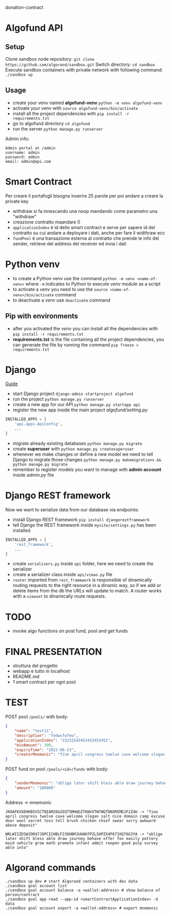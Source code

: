 donation-contract

# Algofund API

## Setup

Clone sandbox node repository:
`git clone https://github.com/algorand/sandbox.git`
Switch directory:
`cd sandbox`
Execute sandbox containers with private network with following command:
`./sandbox up`

## Usage

- create your venv named **algofund-venv** `python -m venv algofund-venv`
- activate your venv with `source algofund-venv/bin/activate`
- install all the project dependencies with `pip install -r requirements.txt`
- go to algofund directory `cd algofund`
- run the server `python manage.py runserver`

Admin info:
```
Admin portal at /admin
username: admin
password: admin
email: admin@api.com
```

# Smart Contract

Per creare il portafogli bisogna inserire 25 parole per poi andare a creare la private key

- withdraw si fa innescando una noop mandando come parametro una "withdraw"
- creazione contratto maandare 0
- `applicationIndex` è id dello smart contract e serve per sapere id del contratto su cui andare a deployare i dati, anche per fare il widthraw ecc
- `fundPool` è una transazione esterna al contratto che prende le info del sender, retrieve del address del receiver ed invia i dati

# Python venv

- to create a Python venv use the command `python -m venv <name-of-venv>` where `-m` indicates to Python to execute *venv* module as a script
- to activate a *venv* you need to use the `source <name-of-venv>/bin/activate` command
- to deactivate a *venv* use `deactivate` command

## Pip with environments

- after you activated the *venv* you can install all the dependencies with `pip install -r requirements.txt`
- **requirements.txt** is the file containing all the project dependencies, you can generate the file by running the command `pip freeze > requirements.txt`

# Django

[Guide](https://medium.com/swlh/build-your-first-rest-api-with-django-rest-framework-e394e39a482c)

- start Django project `django-admin startproject algofund`
- run the project `python manage.py runserver`
- create a new app for our API `python manage.py startapp api`
- register the new app inside the main project *algofund/setting.py*
```python
INSTALLED_APPS = [
    'api.apps.ApiConfig',
    ...
]
```
- migrate already existing databases `python manage.py migrate`
- create **superuser** with `python manage.py createsuperuser`
- whenever we make changes or define a new model we need to tell Django to migrate those changes `python manage.py makemigrations && python manage.py migrate`
- remember to register models you want to manage with **admin account** inside *admin.py* file

# Django REST framework

Now we want to serialize data from our database via endpoints:
- install Django REST framework `pip install djangorestframework`
- tell Django the REST framework inside `mysite/settings.py` has been installed
```python
INSTALLED_APPS = [
    'rest_framework',
    ...
]
```
- create `serializers.py` inside `api` folder, here we need to create the serializer
- create a serializer class inside `api/views.py` file
- `router` imported from `rest_framework` is responsible of dinamically routing requests to the right resource in a dinamic way, so if we add or delete items from the db the URLs will update to match. A router works with a `viewset` to dinamically route requests.  

# TODO

- invoke algo functions on post fund, pool and get funds

# FINAL PRESENTATION

- struttura del progetto
- webapp e tutto in localhost
- README.md
- 1 smart contract per ogni pool

# TEST

POST pool `/pools/` with body:
```json
{
    "name": "test11",
    "description": "fedwsfwfew",
    "applicationIndex": "23232543453453453452",
    "minAmount": 300,
    "expiryTime": "2022-06-23",
    "creatorMnemonic": "fine april congress twelve cave welcome slogan salt nice domain camp excuse door wool secret toss tell brush chicken chief swear sorry awkward above deposit"
}
```

POST fund on pool `/pools/<id>/funds` with body:
```json
{
    "senderMnemonic": "oblige later shift bless able draw journey behave offer fox easily pottery maid vehicle grow math promote infant admit reopen good pulp survey able into",
    "amount": "100000"
}
```

Address -> mnemonic
```
JKOAFKX5DHKBSV5CTNIAM26G2EQT5MHQGZT6NVXTW7WQTDNXMIMDJF2Z4U -> "fine april congress twelve cave welcome slogan salt nice domain camp excuse door wool secret toss tell brush chicken chief swear sorry awkward above deposit"

WRLWIIZDSWJDR47JOPCICHBLF23OHBMJUHAH7PZLSHPZX4P673XQ76G3YA -> "oblige later shift bless able draw journey behave offer fox easily pottery maid vehicle grow math promote infant admit reopen good pulp survey able into"
```

# Algorand commands

```shell
./sandbox up dev # start Algorand containers with dev data
./sandbox goal account list
./sandbox goal account balance -a <wallet-address> # show balance of person/contract
./sandbox goal app read --app-id <smartContractApplicationIndex> -d data  
./sandbox goal account export -a <wallet-address> # export mnemonic
```